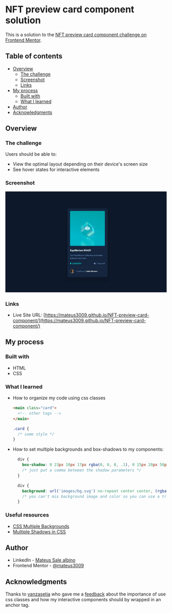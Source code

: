 # NFT preview card component solution

This is a solution to the [NFT preview card component challenge on Frontend Mentor](https://www.frontendmentor.io/solutions/simple-card-with-interactions-Sk5sWU0Q9).

## Table of contents

- [Overview](#overview)
  - [The challenge](#the-challenge)
  - [Screenshot](#screenshot)
  - [Links](#links)
- [My process](#my-process)
  - [Built with](#built-with)
  - [What I learned](#what-i-learned)
- [Author](#author)
- [Acknowledgments](#acknowledgments)

## Overview

### The challenge

Users should be able to:

- View the optimal layout depending on their device's screen size
- See hover states for interactive elements

### Screenshot

![result](./screenshot.png)

### Links

- Live Site URL: [https://mateus3009.github.io/NFT-preview-card-component/](https://mateus3009.github.io/NFT-preview-card-component/)

## My process

### Built with

- HTML
- CSS

### What I learned

- How to organize my code using css classes
  ```html
  <main class="card">
    <!-- other tags -->
  </main>
  ```
  ```css
  .card {
    /* some style */
  }
  ```
- How to set multiple backgrounds and box-shadows to my components:

  ```css
    div {
      box-shadow: 0 23px 10px 17px rgba(0, 0, 0, .1), 0 15px 20px 50px rgba(0, 0, 0, .03);
      /* just put a comma between the shadow parameters */
    }
  ```
  ```css
    div {
      background: url('images/bg.svg') no-repeat center center, (rgba(0, 0, 0, .4) 100%, rgba(0, 0, 0, .4) 100%);
      /* you can't mix background image and color so you can use a trick: linear-gradient */
    }
  ```

### Useful resources

- [CSS Multiple Backgrounds](https://www.w3schools.com/css/css3_backgrounds.asp)
- [Multiple Shadows in CSS](https://www.entheosweb.com/tutorials/css/multiple_shadows.asp)

## Author

- LinkedIn - [Mateus Sale albino](https://www.linkedin.com/in/mateusalbino/)
- Frontend Mentor - [@mateus3009](https://www.frontendmentor.io/profile/mateus3009)

## Acknowledgments

Thanks to [vanzasetia](https://github.com/vanzasetia) who gave me a [feedback](https://www.frontendmentor.io/solutions/simple-card-with-interactions-Sk5sWU0Q9#comment-625106e4f223eb5a99e889c4) about the importance of use css classes and how my interactive components should by wrapped in an anchor tag.

